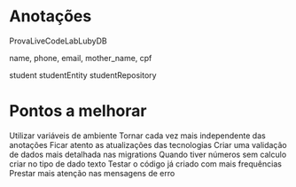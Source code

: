 # Anotações
ProvaLiveCodeLabLubyDB

name, phone, email, mother_name, cpf

student
studentEntity
studentRepository

# Pontos a melhorar
Utilizar variáveis de ambiente
Tornar cada vez mais independente das anotações
Ficar atento as atualizações das tecnologias
Criar uma validação de dados mais detalhada nas migrations
Quando tiver números sem calculo criar no tipo de dado texto
Testar o código já criado com mais frequências
Prestar mais atenção nas mensagens de erro
